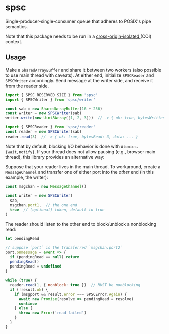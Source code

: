 # spsc

Single-producer-single-consumer queue that adheres to POSIX's pipe semantics.

Note that this package needs to be run in a [cross-origin-isolated
](https://developer.mozilla.org/en-US/docs/Web/API/Window/crossOriginIsolated)
(COI) context.

## Usage

Make a `SharedArrayBuffer` and share it between two workers (also possible to
use main thread with caveats). At either end, initialize `SPSCReader` and
`SPSCWriter` accordingly. Send message at the writer side, and receive it from
the reader side.

```js
import { SPSC_RESERVED_SIZE } from 'spsc'
import { SPSCWriter } from 'spsc/writer'

const sab = new SharedArrayBuffer(16 + 256)
const writer = new SPSCWriter(sab)
writer.write(new Uint8Array([1, 2, 3]))  // -> { ok: true, bytesWritten: 3 }
```

```js
import { SPSCReader } from 'spsc/reader'
const reader = new SPSCWriter(sab)
reader.read(3)  // -> { ok: true, bytesRead: 3, data: ... }
```

Note that by default, blocking I/O behavior is done with `Atomics.{wait,notify}`.
If your thread does not allow pausing (e.g., browser main thread), this library
provides an alternative way:

Suppose that your reader lives in the main thread. To workaround, create a
`MessageChannel` and transfer one of either port into the *other* end (in this
example, the writer):

```js
const msgchan = new MessageChannel()

const writer = new SPSCWriter(
  sab,
  msgchan.port1,  // the one end
  true  // (optional) token, default to true
)
```

The reader should listen to the other end to block/unblock a nonblocking read:

```js
let pendingRead

// suppose `port` is the transferred `msgchan.port2`
port.onmessage = event => {
  if (pendingRead == null) return
  pendingRead()
  pendingRead = undefined
}

while (true) {
  reader.read(1, { nonblock: true })  // MUST be nonblocking
  if (!result.ok) {
    if (msgport && result.error === SPSCError.Again) {
      await new Promise(resolve => pendingRead = resolve)
      continue
    } else {
      throw new Error('read failed')
    }
  }
}
```
